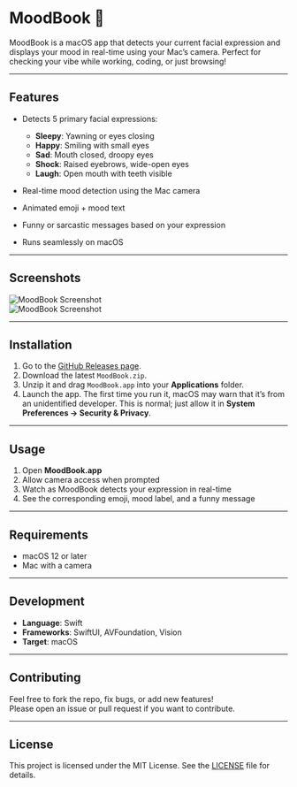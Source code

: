 # MoodBook 🧠

MoodBook is a macOS app that detects your current facial expression and displays your mood in real-time using your Mac’s camera. Perfect for checking your vibe while working, coding, or just browsing!  

---

## Features

- Detects 5 primary facial expressions:  
  - **Sleepy**: Yawning or eyes closing  
  - **Happy**: Smiling with small eyes  
  - **Sad**: Mouth closed, droopy eyes  
  - **Shock**: Raised eyebrows, wide-open eyes  
  - **Laugh**: Open mouth with teeth visible  

- Real-time mood detection using the Mac camera  
- Animated emoji + mood text  
- Funny or sarcastic messages based on your expression  
- Runs seamlessly on macOS  

---

## Screenshots

![MoodBook Screenshot](./assets/screenshot1.png)  
![MoodBook Screenshot](./assets/screenshot2.png)

---

## Installation

1. Go to the [GitHub Releases page](https://github.com/Chaiudbbhd/MoodBook/releases).  
2. Download the latest `MoodBook.zip`.  
3. Unzip it and drag `MoodBook.app` into your **Applications** folder.  
4. Launch the app. The first time you run it, macOS may warn that it’s from an unidentified developer. This is normal; just allow it in **System Preferences → Security & Privacy**.

---

## Usage

1. Open **MoodBook.app**  
2. Allow camera access when prompted  
3. Watch as MoodBook detects your expression in real-time  
4. See the corresponding emoji, mood label, and a funny message  

---

## Requirements

- macOS 12 or later  
- Mac with a camera  

---

## Development

- **Language**: Swift  
- **Frameworks**: SwiftUI, AVFoundation, Vision  
- **Target**: macOS  

---

## Contributing

Feel free to fork the repo, fix bugs, or add new features!  
Please open an issue or pull request if you want to contribute.  

---

## License

This project is licensed under the MIT License. See the [LICENSE](LICENSE) file for details.

